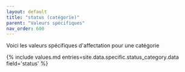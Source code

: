 ```yaml
---
layout: default
title: "status (catégorie)"
parent: "Valeurs spécifiques"
nav_order: 600
---
```

Voici les valeurs spécifiques d'affectation pour une catégorie

{% include values.md entries=site.data.specific.status_category.data field='status' %}

